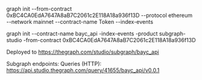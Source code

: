 graph init --from-contract 0xBC4CA0EdA7647A8aB7C2061c2E118A18a936f13D --protocol ethereum \
--network mainnet --contract-name Token --index-events

graph init --contract-name bayc_api -index-events -product subgraph-studio -from-contract 0xBC4CA0EdA7647A8aB7C2061c2E118A18a936f13D

Deployed to https://thegraph.com/studio/subgraph/bayc_api

Subgraph endpoints:
Queries (HTTP): https://api.studio.thegraph.com/query/41655/bayc_api/v0.0.1
